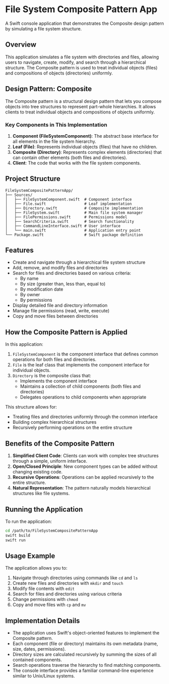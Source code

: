 # File System Composite Pattern App

A Swift console application that demonstrates the Composite design pattern by simulating a file system structure.

## Overview

This application simulates a file system with directories and files, allowing users to navigate, create, modify, and search through a hierarchical structure. The Composite pattern is used to treat individual objects (files) and compositions of objects (directories) uniformly.

## Design Pattern: Composite

The Composite pattern is a structural design pattern that lets you compose objects into tree structures to represent part-whole hierarchies. It allows clients to treat individual objects and compositions of objects uniformly.

### Key Components in This Implementation

1. **Component (FileSystemComponent)**: The abstract base interface for all elements in the file system hierarchy.
2. **Leaf (File)**: Represents individual objects (files) that have no children.
3. **Composite (Directory)**: Represents complex elements (directories) that can contain other elements (both files and directories).
4. **Client**: The code that works with the file system components.

## Project Structure

```
FileSystemCompositePatternApp/
├── Sources/
│   ├── FileSystemComponent.swift  # Component interface
│   ├── File.swift                 # Leaf implementation
│   ├── Directory.swift            # Composite implementation
│   ├── FileSystem.swift           # Main file system manager
│   ├── FilePermissions.swift      # Permissions model
│   ├── SearchCriteria.swift       # Search functionality
│   ├── CommandLineInterface.swift # User interface
│   └── main.swift                 # Application entry point
└── Package.swift                  # Swift package definition
```

## Features

- Create and navigate through a hierarchical file system structure
- Add, remove, and modify files and directories
- Search for files and directories based on various criteria:
  - By name
  - By size (greater than, less than, equal to)
  - By modification date
  - By owner
  - By permissions
- Display detailed file and directory information
- Manage file permissions (read, write, execute)
- Copy and move files between directories

## How the Composite Pattern is Applied

In this application:

1. `FileSystemComponent` is the component interface that defines common operations for both files and directories.
2. `File` is the leaf class that implements the component interface for individual objects.
3. `Directory` is the composite class that:
   - Implements the component interface
   - Maintains a collection of child components (both files and directories)
   - Delegates operations to child components when appropriate

This structure allows for:
- Treating files and directories uniformly through the common interface
- Building complex hierarchical structures
- Recursively performing operations on the entire structure

## Benefits of the Composite Pattern

1. **Simplified Client Code**: Clients can work with complex tree structures through a simple, uniform interface.
2. **Open/Closed Principle**: New component types can be added without changing existing code.
3. **Recursive Operations**: Operations can be applied recursively to the entire structure.
4. **Natural Representation**: The pattern naturally models hierarchical structures like file systems.

## Running the Application

To run the application:

```bash
cd /path/to/FileSystemCompositePatternApp
swift build
swift run
```

## Usage Example

The application allows you to:

1. Navigate through directories using commands like `cd` and `ls`
2. Create new files and directories with `mkdir` and `touch`
3. Modify file contents with `edit`
4. Search for files and directories using various criteria
5. Change permissions with `chmod`
6. Copy and move files with `cp` and `mv`

## Implementation Details

- The application uses Swift's object-oriented features to implement the Composite pattern.
- Each component (file or directory) maintains its own metadata (name, size, dates, permissions).
- Directory sizes are calculated recursively by summing the sizes of all contained components.
- Search operations traverse the hierarchy to find matching components.
- The console interface provides a familiar command-line experience similar to Unix/Linux systems.
